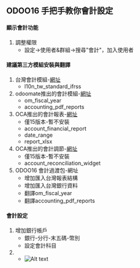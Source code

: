 ## ODOO16 手把手教你會計設定
#### 顯示會計功能
1. 調整權限
   + 設定->使用者&群組->搜尋"會計"，加入使用者

#### 建議第三方模組安裝與翻譯
1. 台灣會計模組-[網址](https://apps.odoo.com/apps/modules/14.0/l10n_tw_standard_ifrss/)
   + l10n_tw_standard_ifrss
2. odoomate推出的會計模組-[網址](https://apps.odoo.com/apps/modules/16.0/om_account_accountant/)
   + om_fiscal_year
   + accounting_pdf_reports
3. OCA推出的會計報表-[網址](https://apps.odoo.com/apps/modules/15.0/account_financial_report/)
   + 僅15版本-暫不安裝
   + account_financial_report
   + date_range
   + report_xlsx
4. OCA推出的會計調節-[網址](https://odoo-community.org/shop/account-reconciliation-widget-8893#attr=19070)
   + 僅15版本-暫不安裝
   + account_reconciliation_widget
5. ODOO16 會計過渡包-網址
   + 增加匯入台灣報表結構
   + 增加匯入台灣銀行資料
   + 翻譯om_fiscal_year
   + 翻譯accounting_pdf_reports
#### 會計設定
1. 增加銀行帳戶
   + 銀行-分行-末五碼-幣別
   + 設定會計科目
2. 
   + ![Alt text](https://github.com/ksharry/odoo-repository/blob/main/pic/A51417.png?raw=true)
